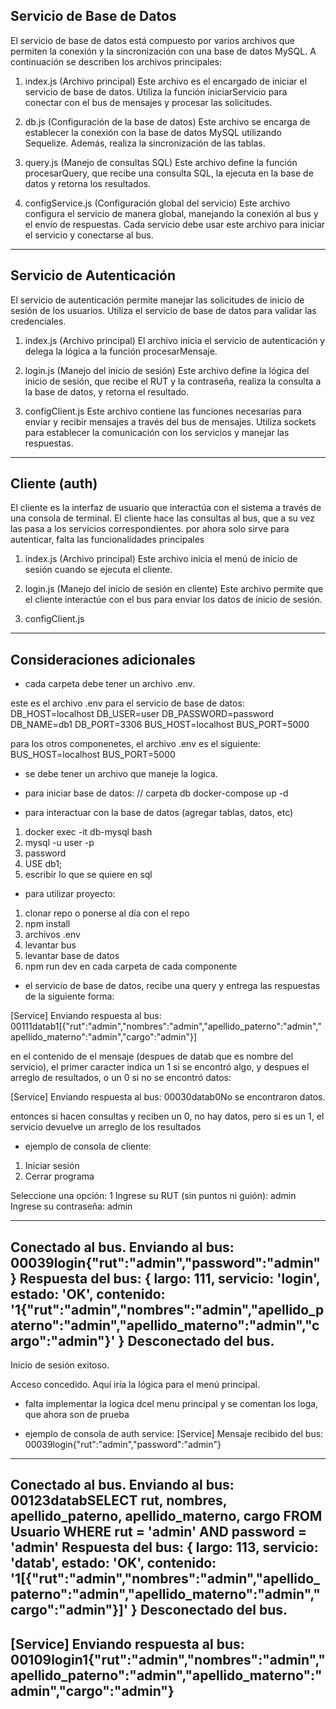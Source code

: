 ## Servicio de Base de Datos

El servicio de base de datos está compuesto por varios archivos que permiten la conexión y la sincronización con una base de datos MySQL. A continuación se describen los archivos principales:

1. index.js (Archivo principal)
Este archivo es el encargado de iniciar el servicio de base de datos. Utiliza la función iniciarServicio para conectar con el bus de mensajes y procesar las solicitudes.

2. db.js (Configuración de la base de datos)
Este archivo se encarga de establecer la conexión con la base de datos MySQL utilizando Sequelize. Además, realiza la sincronización de las tablas.

3. query.js (Manejo de consultas SQL)
Este archivo define la función procesarQuery, que recibe una consulta SQL, la ejecuta en la base de datos y retorna los resultados.

4. configService.js (Configuración global del servicio)
Este archivo configura el servicio de manera global, manejando la conexión al bus y el envío de respuestas. Cada servicio debe usar este archivo para iniciar el servicio y conectarse al bus.

---

## Servicio de Autenticación
El servicio de autenticación permite manejar las solicitudes de inicio de sesión de los usuarios. Utiliza el servicio de base de datos para validar las credenciales.

1. index.js (Archivo principal)
El archivo inicia el servicio de autenticación y delega la lógica a la función procesarMensaje.

2. login.js (Manejo del inicio de sesión)
Este archivo define la lógica del inicio de sesión, que recibe el RUT y la contraseña, realiza la consulta a la base de datos, y retorna el resultado.

3. configClient.js
Este archivo contiene las funciones necesarias para enviar y recibir mensajes a través del bus de mensajes. Utiliza sockets para establecer la comunicación con los servicios y manejar las respuestas.

---

## Cliente (auth)
El cliente es la interfaz de usuario que interactúa con el sistema a través de una consola de terminal. El cliente hace las consultas al bus, que a su vez las pasa a los servicios correspondientes. por ahora solo sirve para autenticar, falta las funcionalidades principales

1. index.js (Archivo principal)
Este archivo inicia el menú de inicio de sesión cuando se ejecuta el cliente.

2. login.js (Manejo del inicio de sesión en cliente)
Este archivo permite que el cliente interactúe con el bus para enviar los datos de inicio de sesión.

3. configClient.js

---

## Consideraciones adicionales

- cada carpeta debe tener un archivo .env.

este es el archivo .env para el servicio de base de datos:
DB_HOST=localhost
DB_USER=user
DB_PASSWORD=password
DB_NAME=db1
DB_PORT=3306
BUS_HOST=localhost
BUS_PORT=5000

para los otros componenetes, el archivo .env es el siguiente:
BUS_HOST=localhost
BUS_PORT=5000

- se debe tener un archivo que maneje la logica.

- para iniciar base de datos:
// carpeta db
docker-compose up -d

- para interactuar con la base de datos (agregar tablas, datos, etc)
1. docker exec -it db-mysql bash
2. mysql -u user -p
3. password
4. USE db1;
5. escribir lo que se quiere en sql

- para utilizar proyecto:
1. clonar repo o ponerse al día con el repo
2. npm install
3. archivos .env
4. levantar bus
5. levantar base de datos
6. npm run dev en cada carpeta de cada componente

- el servicio de base de datos, recibe una query y entrega las respuestas de la siguiente forma:

[Service] Enviando respuesta al bus: 00111datab1[{"rut":"admin","nombres":"admin","apellido_paterno":"admin","apellido_materno":"admin","cargo":"admin"}]

en el contenido de el mensaje (despues de datab que es nombre del servicio), el primer caracter indica un 1 si se encontró algo, y despues el arreglo de resultados, o un 0 si no se encontró datos:

[Service] Enviando respuesta al bus: 00030datab0No se encontraron datos.

entonces si hacen consultas y reciben un 0, no hay datos, pero si es un 1, el servicio devuelve un arreglo de los resultados

- ejemplo de consola de cliente:
1. Iniciar sesión
9. Cerrar programa

Seleccione una opción: 1
Ingrese su RUT (sin puntos ni guión): admin
Ingrese su contraseña: admin

-----------------------------
Conectado al bus.
Enviando al bus: 00039login{"rut":"admin","password":"admin"}
Respuesta del bus: {
  largo: 111,
  servicio: 'login',
  estado: 'OK',
  contenido: '1{"rut":"admin","nombres":"admin","apellido_paterno":"admin","apellido_materno":"admin","cargo":"admin"}'
}
Desconectado del bus.
-----------------------------

Inicio de sesión exitoso.

Acceso concedido. Aquí iría la lógica para el menú principal.

- falta implementar la logica dcel menu principal y se comentan los loga, que ahora son de prueba

- ejemplo de consola de auth service:
[Service] Mensaje recibido del bus: 00039login{"rut":"admin","password":"admin"}

-----------------------------
Conectado al bus.
Enviando al bus: 00123databSELECT rut, nombres, apellido_paterno, apellido_materno, cargo FROM Usuario WHERE rut = 'admin' AND password = 'admin'
Respuesta del bus: {
  largo: 113,
  servicio: 'datab',
  estado: 'OK',
  contenido: '1[{"rut":"admin","nombres":"admin","apellido_paterno":"admin","apellido_materno":"admin","cargo":"admin"}]'
}
Desconectado del bus.
-----------------------------

[Service] Enviando respuesta al bus: 00109login1{"rut":"admin","nombres":"admin","apellido_paterno":"admin","apellido_materno":"admin","cargo":"admin"}
-----------------------------